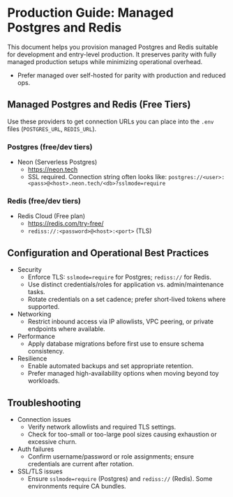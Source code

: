 # Production Guide: Managed Postgres and Redis

This document helps you provision managed Postgres and Redis suitable for development and entry-level production. It preserves parity with fully managed production setups while minimizing operational overhead.

- Prefer managed over self-hosted for parity with production and reduced ops.

## Managed Postgres and Redis (Free Tiers)

Use these providers to get connection URLs you can place into the `.env` files (`POSTGRES_URL`, `REDIS_URL`).

### Postgres (free/dev tiers)
- Neon (Serverless Postgres)
  - https://neon.tech
  - SSL required. Connection string often looks like: `postgres://<user>:<pass>@<host>.neon.tech/<db>?sslmode=require`

### Redis (free/dev tiers)
- Redis Cloud (Free plan)
  - https://redis.com/try-free/
  - `rediss://:<password>@<host>:<port>` (TLS)

## Configuration and Operational Best Practices
- Security
  - Enforce TLS: `sslmode=require` for Postgres; `rediss://` for Redis.
  - Use distinct credentials/roles for application vs. admin/maintenance tasks.
  - Rotate credentials on a set cadence; prefer short-lived tokens where supported.
- Networking
  - Restrict inbound access via IP allowlists, VPC peering, or private endpoints where available.
- Performance
  - Apply database migrations before first use to ensure schema consistency.
- Resilience
  - Enable automated backups and set appropriate retention.
  - Prefer managed high-availability options when moving beyond toy workloads.

## Troubleshooting
- Connection issues
  - Verify network allowlists and required TLS settings.
  - Check for too-small or too-large pool sizes causing exhaustion or excessive churn.
- Auth failures
  - Confirm username/password or role assignments; ensure credentials are current after rotation.
- SSL/TLS issues
  - Ensure `sslmode=require` (Postgres) and `rediss://` (Redis). Some environments require CA bundles.

